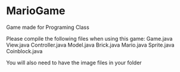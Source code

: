 # MarioGame
Game made for Programing Class

Please compile the following files when using this game:
Game.java
View.java
Controller.java
Model.java
Brick.java
Mario.java
Sprite.java
Coinblock.java

You will also need to have the image files in your folder
